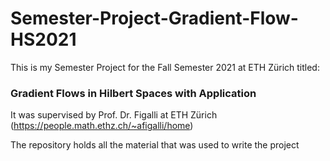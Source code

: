 # Semester-Project-Gradient-Flow-HS2021

This is my Semester Project for the Fall Semester 2021 at ETH Zürich titled:
### Gradient Flows in Hilbert Spaces with Application

It was supervised by Prof. Dr. Figalli at ETH Zürich (https://people.math.ethz.ch/~afigalli/home)

The repository holds all the material that was used to write the project
